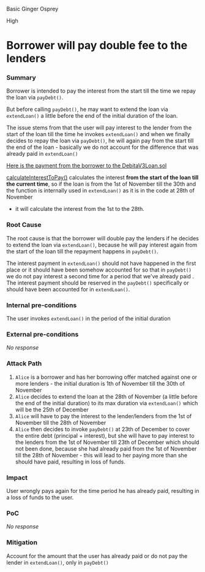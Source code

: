 Basic Ginger Osprey

High

# Borrower will pay double fee to the lenders

### Summary

Borrower is intended to pay the interest from the start till the time we repay the loan via  `payDebt()`.

But before calling `payDebt()`, he may want to extend the loan via `extendLoan()` a little before the end of the initial duration of the loan.

The issue stems from that the user will pay interest to the lender from the start of the loan till the time he invokes `extendLoan()` and when we finally decides to repay the loan via `payDebt()`, he will again pay from the start till the end of the loan - basically we do not account for the difference that was already paid in `extendLoan()`

[Here is the payment from the borrower to the DebitaV3Loan.sol](https://github.com/sherlock-audit/2024-11-debita-finance-v3/blob/main/Debita-V3-Contracts/contracts/DebitaV3Loan.sol#L615-L620)

[calculateInterestToPay()](https://github.com/sherlock-audit/2024-11-debita-finance-v3/blob/main/Debita-V3-Contracts/contracts/DebitaV3Loan.sol#L721-L738) calculates the interest **from the start of the loan till the current time**, so if the loan is 
 from the 1st of November till the 30th and the function is internally used in `extendLoan()` as it is in the code at 28th of November 
 - it will calculate the interest from the 1st to the 28th.

### Root Cause

The root cause is that the borrower will double pay the lenders if he decides to extend the loan via `extendLoan()`, because he will pay interest again from the start of the loan till the repayment happens in `payDebt()`.

The interest payment in `extendLoan()` should not have happened in the first place or it should have been somehow accounted for so that in `payDebt()` we do not pay interest a second time for a period that we've already paid
.
The interest payment should be reserved in the `payDebt()` specifically or should have been accounted for in `extendLoan()`.

### Internal pre-conditions

The user invokes `extendLoan()` in the period of the initial duration

### External pre-conditions

_No response_

### Attack Path

1. `Alice` is a borrower and has her borrowing offer matched against one or more lenders - the initial duration is 1th of November till the 30th of November
2. `Alice` decides to extend the loan at the 28th of November (a little before the end of the initial duration) to its max duration via `extendLoan()` which will be the 25th of December
3. `Alice` will have to pay the interest to the lender/lenders from the 1st of November till the 28th of November
4. `Alice` then decides to invoke `payDebt()` at 23th of December to cover the entire debt (principal + interest), but she will have to pay interest to the lenders from the 1st of November till 23th of December which should not been done, because she had already paid from the 1st of November till the 28th of November - this will lead to her paying more than she should have paid, resulting in loss of funds.

### Impact

User wrongly pays again for the time period he has already paid, resulting in a loss of funds to the user.

### PoC

_No response_

### Mitigation

Account for the amount that the user has already paid or do not pay the lender in `extendLoan()`, only in `payDebt()`